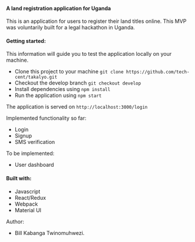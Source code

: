 #### A land registration application for Uganda

This is an application for users to register their land titles online.
This MVP was voluntarily built for a legal hackathon in Uganda.

#### Getting started:

This information will guide you to test the application locally on your machine.


- Clone this project to your machine `git clone https://github.com/tech-cent/takalyo.git`
- Checkout the develop branch `git checkout develop`
- Install dependencies using `npm install`
- Run the application using `npm start`


The application is served on `http://localhost:3000/login`


Implemented functionality so far:

- Login
- Signup
- SMS verification

To be implemented:

- User dashboard

#### Built with:

- Javascript
- React/Redux
- Webpack
- Material UI


Author:
- Bill Kabanga Twinomuhwezi.
